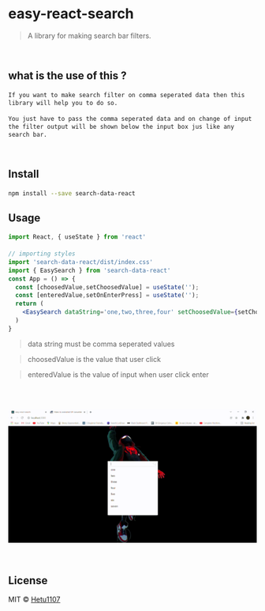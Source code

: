 # easy-react-search

> A library for making search bar filters.

<br>

## what is the use of this ?
```
If you want to make search filter on comma seperated data then this library will help you to do so.

You just have to pass the comma seperated data and on change of input the filter output will be shown below the input box jus like any search bar.
```

<br>

## Install

```bash
npm install --save search-data-react
```

## Usage

```jsx
import React, { useState } from 'react'

// importing styles
import 'search-data-react/dist/index.css'
import { EasySearch } from 'search-data-react'
const App = () => {
  const [choosedValue,setChoosedValue] = useState(''); 
  const [enteredValue,setOnEnterPress] = useState('');
  return (
    <EasySearch dataString='one,two,three,four' setChoosedValue={setChoosedValue} setOnEnterPress={setOnEnterPress}/>
  )
}
```
>data string must be comma seperated values

>choosedValue is the value that user click

>enteredValue is the value of input when user click enter

<br>
<br>

![](hetu.gif)

<br>

## License

MIT © [Hetu1107](https://github.com/Hetu1107)
